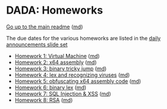 DADA: Homeworks
===============

[Go up to the main readme](../readme.html) ([md](readme.md))

The due dates for the various homeworks are listed in the
[daily announcements slide set](../uva/daily-announcements.html#/)

- [Homework 1: Virtual Machine](hw1-vm.html) ([md](hw1-vm.md))
- [Homework 2: x64 assembly](hw2-x64.html) ([md](hw2-x64.md))
- [Homework 3: binary tricky jump](hw3-tricky.html) ([md](hw3-tricky.md))
- [Homework 4: lex and recognizing viruses](hw4-lex.html) ([md](hw4-lex.md))
- [Homework 5: obfuscating x64 assembly code](hw5-obfuscation.html) ([md](hw5-obfuscation.md))
- [Homework 6: binary lex](hw6-lex2.html) ([md](hw6-lex2.md))
- [Homework 7: SQL Injection & XSS](hw7-sql-xss.html) ([md](hw7-sql-xss.md))
- [Homework 8: RSA](hw8-rsa.html) ([md](hw8-rsa.md))
